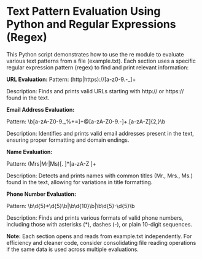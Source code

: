 # Text Pattern Evaluation Using Python and Regular Expressions (Regex)
This Python script demonstrates how to use the re module to evaluate various text patterns from a file (example.txt). Each section uses a specific regular expression pattern (regex) to find and print relevant information:

**URL Evaluation:**
Pattern: (http|https)://[a-z0-9.-_]+

Description: Finds and prints valid URLs starting with http:// or https:// found in the text.

**Email Address Evaluation:**

Pattern: \b[a-zA-Z0-9._%+=]+@[a-zA-Z0-9.-]+\.[a-zA-Z]{2,}\b

Description: Identifies and prints valid email addresses present in the text, ensuring proper formatting and domain endings.

**Name Evaluation:**

Pattern: (Mrs|Mr|Ms)[. ]*[a-zA-Z ]+

Description: Detects and prints names with common titles (Mr., Mrs., Ms.) found in the text, allowing for variations in title formatting.

**Phone Number Evaluation:**

Pattern: \b\d{5}\*\d{5}\b|\b\d{10}\b|\b\d{5}\-\d{5}\b

Description: Finds and prints various formats of valid phone numbers, including those with asterisks (*), dashes (-), or plain 10-digit sequences.
 

**Note:** Each section opens and reads from example.txt independently. For efficiency and cleaner code, consider consolidating file reading operations if the same data is used across multiple evaluations.
